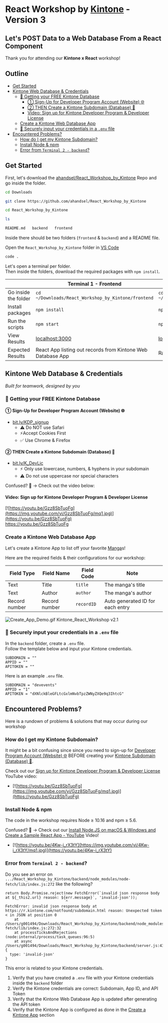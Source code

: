 # React Workshop by [Kintone](https://developer.kintone.io/hc/en-us/) - Version 3

## Let's POST Data to a Web Database From a React Component <!-- omit in toc -->

Thank you for attending our **Kintone x React** workshop!  

## Outline <!-- omit in toc -->
* [Get Started](#get-started)
* [Kintone Web Database & Credentials](#kintone-web-database--credentials)
  * [🚀 Getting your FREE Kintone Database](#-getting-your-free-kintone-database)
    * [① Sign-Up for Developer Program Account (Website) 🌐](#-sign-up-for-developer-program-account-website-)
    * [② THEN Create a Kintone Subdomain (Database) 📂](#-then-create-a-kintone-subdomain-database-)
    * [Video: Sign up for Kintone Developer Program & Developer License](#video-sign-up-for-kintone-developer-program--developer-license)
  * [Create a Kintone Web Database App](#create-a-kintone-web-database-app)
  * [🔐 Securely input your credentials in a `.env` file](#-securely-input-your-credentials-in-a-env-file)
* [Encountered Problems?](#encountered-problems)
  * [How do I get my Kintone Subdomain?](#how-do-i-get-my-kintone-subdomain)
  * [Install Node & npm](#install-node--npm)
  * [Error from `Terminal 2 - backend`?](#error-from-terminal-2---backend)

## Get Started

First, let's download the [ahandsel/React_Workshop_by_Kintone](https://github.com/ahandsel/React_Workshop_by_Kintone) Repo and go inside the folder.

```bash
cd Downloads

git clone https://github.com/ahandsel/React_Workshop_by_Kintone

cd React_Workshop_by_Kintone
```

```bash
ls

README.md   backend   frontend
```

Inside there should be two folders (`frontend` & `backend`) and a README file.

Open the `React_Workshop_by_Kintone` folder in [VS Code](https://code.visualstudio.com/docs/getstarted/tips-and-tricks#_command-line)

```bash
code .
```

Let's open a terminal per folder.  
Then inside the folders, download the required packages with `npm install`.

|                      | Terminal 1 - Frontend                                       | Terminal 2 - Backend                                    |
| -------------------- | ----------------------------------------------------------- | ------------------------------------------------------- |
| Go inside the folder | `cd ~/Downloads/React_Workshop_by_Kintone/frontend`         | `cd ~/Downloads/React_Workshop_by_Kintone/backend`      |
| Install packages     | `npm install`                                               | `npm install`                                           |
| Run the scripts      | `npm start`                                                 | `npm start`                                             |
| View Results         | [localhost:3000](http://localhost:3000/)                    | [localhost:5000/getData](http://localhost:5000/getData) |
| Expected Results     | React App listing out records from Kintone Web Database App | Raw API response in JSON with all the records           |

## Kintone Web Database & Credentials
*Built for teamwork, designed by you*

### 🚀 Getting your FREE Kintone Database

#### ① Sign-Up for Developer Program Account (Website) 🌐
  * [bit.ly/KDP_signup](https://bit.ly/KDP_signup)
    * ⚠ Do NOT use Safari
    * ⚡Accept Cookies First
    * ✅ Use Chrome & Firefox

#### ② THEN Create a Kintone Subdomain (Database) 📂
  * [bit.ly/K_DevLic](http://bit.ly/K_DevLic)
    * ⚡ Only use lowercase, numbers, & hyphens in your subdomain
    * ⚠ Do not use uppercase nor special characters

Confused? 🤔 → Check out the video below:

#### Video: Sign up for Kintone Developer Program & Developer License

[![https://youtu.be/Gzz8SbTuoFg](https://img.youtube.com/vi/Gzz8SbTuoFg/mq1.jpg)](https://youtu.be/Gzz8SbTuoFg)  
<https://youtu.be/Gzz8SbTuoFg>

### Create a Kintone Web Database App

Let's create a Kintone App to list off your favorite [Manga](https://en.wikipedia.org/wiki/Manga)s!

Here are the required fields & their configurations for our workshop:

| Field Type    | Field Name    | Field Code | Note                             |
| ------------- | ------------- | ---------- | -------------------------------- |
| Text          | Title         | `title`    | The manga's title                |
| Text          | Author        | `author`   | The manga's author               |
| Record number | Record number | `recordID` | Auto generated ID for each entry |

![Create_App_Demo.gif Kintone_React_Workshop v2.1](https://user-images.githubusercontent.com/30670749/125898739-1bc018ac-1740-40e0-91cc-ab829192d2ea.gif)

### 🔐 Securely input your credentials in a `.env` file
In the `backend` folder, create a `.env` file.  
Follow the template below and input your Kintone credentials.

```.env
SUBDOMAIN = ""
APPID = ""
APITOKEN = ""
```

Here is an example `.env` file.

```.env
SUBDOMAIN = "devevents"
APPID = "1"
APITOKEN = "dXNlckBleGFLtcGxlmNvbTpzZWNyZXQe9q3IhtcG"
```

## Encountered Problems?

Here is a rundown of problems & solutions that may occur during our workshop

### How do I get my Kintone Subdomain?
It might be a bit confusing since since you need to sign-up for [Developer Program Account (Website) 🌐](https://bit.ly/KDP_signup) BEFORE creating your [Kintone Subdomain (Database) 📂](http://bit.ly/K_DevLic).

Check out our [Sign up for Kintone Developer Program & Developer License](https://youtu.be/Gzz8SbTuoFg) YouTube video:
  * [![https://youtu.be/Gzz8SbTuoFg](https://img.youtube.com/vi/Gzz8SbTuoFg/mq1.jpg)](https://youtu.be/Gzz8SbTuoFg)

### Install Node & npm
The code in the workshop requires Node ≥ 10.16 and npm ≥ 5.6.

Confused? 🤔 → Check out our [Install Node.JS on macOS & Windows and Create a Sample React App - YouTube](https://www.youtube.com/watch?v=4Kw-i_rX3tY) Video!
  * [![https://youtu.be/4Kw-i_rX3tY](https://img.youtube.com/vi/4Kw-i_rX3tY/mq1.jpg)](https://youtu.be/4Kw-i_rX3tY)


### Error from `Terminal 2 - backend`?
Do you see an error on `.../React_Workshop_by_Kintone/backend/node_modules/node-fetch/lib/index.js:272` like the following?

```text
return Body.Promise.reject(new FetchError(`invalid json response body at ${_this2.url} reason: ${err.message}`, 'invalid-json'));
                           ^
FetchError: invalid json response body at https://r.kintone.com/notfound/subdomain.html reason: Unexpected token < in JSON at position 0
    at /Users/g001494/Downloads/React_Workshop_by_Kintone/backend/node_modules/node-fetch/lib/index.js:272:32
    at processTicksAndRejections (node:internal/process/task_queues:96:5)
    at async /Users/g001494/Downloads/React_Workshop_by_Kintone/backend/server.js:43:24 {
  type: 'invalid-json'
}
```

This error is related to your Kintone credentials.
1. Verify that you have created a `.env` file with your Kintone credentials inside the `backend` folder
2. Verify the Kintone credentials are correct: Subdomain, App ID, and API Token
3. Verify that the Kintone Web Database App is updated after generating the API token
4. Verify that the Kintone App is configured as done in the [Create a Kintone App](#create-a-kintone-app) section
